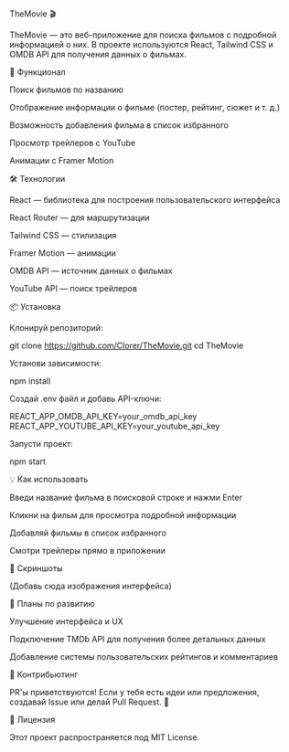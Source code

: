 TheMovie 🎬

TheMovie — это веб-приложение для поиска фильмов с подробной информацией о них. В проекте используются React, Tailwind CSS и OMDB API для получения данных о фильмах.

🚀 Функционал

Поиск фильмов по названию

Отображение информации о фильме (постер, рейтинг, сюжет и т. д.)

Возможность добавления фильма в список избранного

Просмотр трейлеров с YouTube

Анимации с Framer Motion

🛠️ Технологии

React — библиотека для построения пользовательского интерфейса

React Router — для маршрутизации

Tailwind CSS — стилизация

Framer Motion — анимации

OMDB API — источник данных о фильмах

YouTube API — поиск трейлеров

📦 Установка

Клонируй репозиторий:

git clone https://github.com/Clorer/TheMovie.git
cd TheMovie

Установи зависимости:

npm install

Создай .env файл и добавь API-ключи:

REACT_APP_OMDB_API_KEY=your_omdb_api_key
REACT_APP_YOUTUBE_API_KEY=your_youtube_api_key

Запусти проект:

npm start

💡 Как использовать

Введи название фильма в поисковой строке и нажми Enter

Кликни на фильм для просмотра подробной информации

Добавляй фильмы в список избранного

Смотри трейлеры прямо в приложении

📸 Скриншоты

(Добавь сюда изображения интерфейса)

📌 Планы по развитию

Улучшение интерфейса и UX

Подключение TMDb API для получения более детальных данных

Добавление системы пользовательских рейтингов и комментариев

🤝 Контрибьютинг

PR'ы приветствуются! Если у тебя есть идеи или предложения, создавай Issue или делай Pull Request. 🚀

📄 Лицензия

Этот проект распространяется под MIT License.
